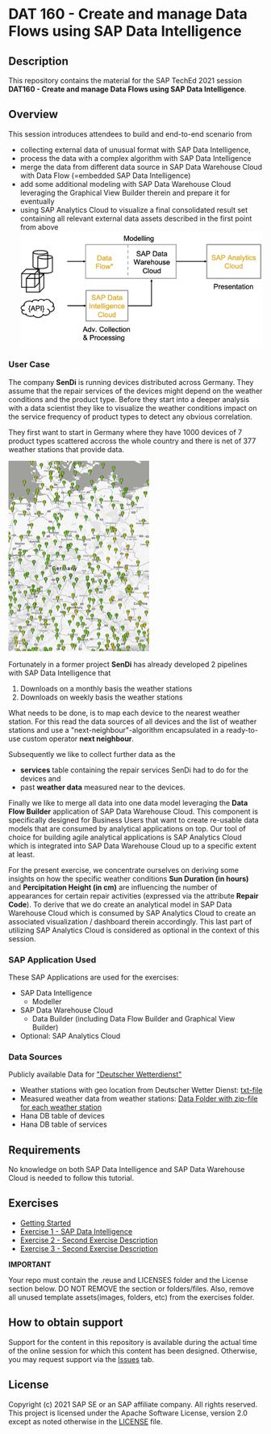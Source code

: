 # DAT 160 - Create and manage Data Flows using SAP Data Intelligence

## Description

This repository contains the material for the SAP TechEd 2021 session <b>DAT160 - Create and manage Data Flows using SAP Data Intelligence</b>.


## Overview

This session introduces attendees to build and end-to-end scenario from 

* collecting external data of unusual format with SAP Data Intelligence,
* process the data with a complex algorithm with SAP Data Intelligence
* merge the data from different data source in SAP Data Warehouse Cloud with Data Flow (=embedded SAP Data Intelligence)
* add some additional modeling with SAP Data Warehouse Cloud leveraging the Graphical View Builder therein and prepare it for eventually
* using SAP Analytics Cloud to visualize a final consolidated result set containing all relevant external data assets described in the first point from above
![Overview Data](./images/dataflow.png)

### User Case

The company **SenDi** is running devices distributed across Germany. They assume that the repair services of the devices might depend on the weather conditions and the product type. Before they start into a deeper analysis with a data scientist they like to visualize the weather conditions impact on the service frequency of product types to detect any obvious correlation. 

They first want to start in Germany where they have 1000 devices of 7 product types scattered accross the whole country and there is net of 377 weather stations that provide data. 

![Weather stations in Germany](./images/weatherstations.png)

Fortunately in a former project **SenDi** has already developed 2 pipelines with SAP Data Intelligence that 

1. Downloads on a monthly basis the weather stations
2. Downloads on weekly basis the weather stations

What needs to be done, is to map each device to the nearest weather station. For this read the data sources of all devices and the list of weather stations and use a "next-neighbour"-algorithm encapsulated in a ready-to-use custom operator **next neighbour**. 

Subsequently we like to collect further data as the 

* **services** table containing the repair services SenDi had to do for the devices and 
* past **weather data** measured near to the devices. 

Finally we like to merge all data into one data model leveraging the **Data Flow Builder** application of SAP Data Warehouse Cloud. This component is specifically designed for Business Users that want to create re-usable data models that are consumed by analytical applications on top. Our tool of choice for building agile analytical applications is SAP Analytics Cloud which is integrated into SAP Data Warehouse Cloud up to a specific extent at least.

For the present exercise, we concentrate ourselves on deriving some insights on how the specific weather conditions **Sun Duration (in hours)** and **Percipitation Height (in cm)** are influencing the number of appearances for certain repair activities (expressed via the attribute **Repair Code**). To derive that we do create an analytical model in SAP Data Warehouse Cloud which is consumed by SAP Analytics Cloud to create an associated visualization / dashboard therein accordingly. This last part of utilizing SAP Analytics Cloud is considered as optional in the context of this session.

### SAP Application Used

These SAP Applications are used for the exercises: 

* SAP Data Intelligence
	* Modeller
* SAP Data Warehouse Cloud
	* Data Builder (including Data Flow Builder and Graphical View Builder)
* Optional: SAP Analytics Cloud   

### Data Sources

Publicly available Data for ["Deutscher Wetterdienst"](https://www.dwd.de)

* Weather stations with geo location from Deutscher Wetter Dienst: [txt-file](https://opendata.dwd.de/climate_environment/CDC/observations_germany/climate/daily/kl/recent/KL_Tageswerte_Beschreibung_Stationen.txt)
* Measured weather data from weather stations: [Data Folder with zip-file for each weather station](https://opendata.dwd.de/climate_environment/CDC/observations_germany/climate/daily/kl/recent/)
* Hana DB table of devices	
* Hana DB table of services




## Requirements

No knowledge on both SAP Data Intelligence and SAP Data Warehouse Cloud is needed to follow this tutorial.

## Exercises


- [Getting Started](exercises/ex0/)
- [Exercise 1 - SAP Data Intelligence](exercises/ex1/)
- [Exercise 2 - Second Exercise Description](exercises/ex2/)
- [Exercise 3 - Second Exercise Description](exercises/ex3/)



**IMPORTANT**

Your repo must contain the .reuse and LICENSES folder and the License section below. DO NOT REMOVE the section or folders/files. Also, remove all unused template assets(images, folders, etc) from the exercises folder. 

## How to obtain support

Support for the content in this repository is available during the actual time of the online session for which this content has been designed. Otherwise, you may request support via the [Issues](../../issues) tab.

## License
Copyright (c) 2021 SAP SE or an SAP affiliate company. All rights reserved. This project is licensed under the Apache Software License, version 2.0 except as noted otherwise in the [LICENSE](LICENSES/Apache-2.0.txt) file.
